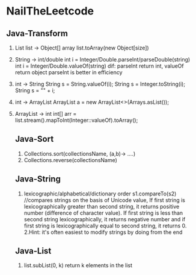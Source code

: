 # NailTheLeetcode

## Java-Transform

1. List<Object> list -> Object[] array
list.toArray(new Object[size])

2. String -> int/double
int i = Integer/Double.parseInt/parseDouble(string)
int i = Integer/Double.valueOf(string)
dif: parseInt return int, valueOf return object
parseInt is better in efficiency

3. int -> String
String s = String.valueOf(i);
String s = Integer.toString(i);
String s = "" + i;

4. int -> ArrayList
ArrayList<Integer> a = new ArrayList<>(Arrays.asList());

5. ArrayList -> int
int[] arr = list.stream().mapToInt(Integer::valueOf).toArray();

## Java-Sort
1. Collections.sort(collectionsName, (a,b)-> ....)
2. Collections.reverse(collectionsName)

## Java-String
1. lexicographic/alphabetical/dictionary order
s1.compareTo(s2) 
//compares strings on the basis of Unicode value, If first string is lexicographically greater than second string, it returns positive number (difference of character value). If first string is less than second string lexicographically, it returns negative number and if first string is lexicographically equal to second string, it returns 0.
2.Hint: it's often easiest to modify strings by doing from the end

## Java-List
1. list.subList(0, k) return k elements in the list
